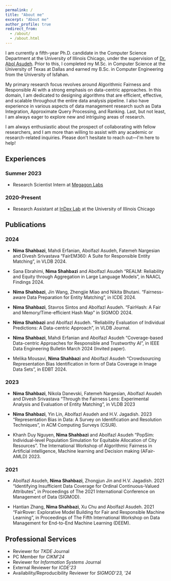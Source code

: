 ```yaml
---
permalink: /
title: "About me"
excerpt: "About me"
author_profile: true
redirect_from: 
  - /about/
  - /about.html
---
```



I am currently a fifth-year Ph.D. candidate in the Computer Science Department at the University of Illinois Chicago, under the supervision of [Dr. Abol Asudeh](https://asudeh.github.io/). Prior to this, I completed my M.Sc. in Computer Science at the University of Texas at Dallas and earned my B.Sc. in Computer Engineering from the University of Isfahan.

My primary research focus revolves around Algorithmic Fairness and Responsible AI with a strong emphasis on data-centric approaches. In this domain, I am dedicated to designing algorithms that are efficient, effective, and scalable throughout the entire data analysis pipeline. I also have experience in various aspects of data management research such as Data Integration, Approximate Query Processing, and Ranking. Last, but not least, I am always eager to explore new and intriguing areas of research.

I am always enthusiastic about the prospect of collaborating with fellow researchers, and I am more than willing to assist with any academic or research-related inquiries. Please don't hesitate to reach out—I'm here to help!

## Experiences
### Summer 2023
- Research Scientist Intern at [Megagon Labs](https://megagon.ai/)
  
### 2020-Present
- Research Assistant at [InDex Lab](https://www.cs.uic.edu/~indexlab/) at the University of Illinois Chicago

## Publications
### 2024

- **Nima Shahbazi**, Mahdi Erfanian, Abolfazl Asudeh, Fatemeh Nargesian and Divesh Srivastava “FairEM360: A Suite for Responsible Entity Matching”, in VLDB 2024.

- Sana Ebrahimi, **Nima Shahbazi** and Abolfazl Asudeh “REALM: Reliability and Equity through Aggregation
in Large Language Models”, in NAACL Findings 2024.

- **Nima Shahbazi**, Jin Wang, Zhengjie Miao and Nikita Bhutani. “Fairness-aware Data Preparation for
Entity Matching”, in ICDE 2024.

- **Nima Shahbazi**, Stavros Sintos and Abolfazl Asudeh. “FairHash: A Fair and Memory/Time-efficient Hash
Map” in SIGMOD 2024.

- **Nima Shahbazi** and Abolfazl Asudeh. “Reliability Evaluation of Individual Predictions: A Data-centric
Approach”, in VLDB Journal.

- **Nima Shahbazi**, Mahdi Erfanian and Abolfazl Asudeh “Coverage-based Data-centric Approaches for Responsible and Trustworthy AI”, in IEEE Data Engineering Bulletin March 2024 (Invited paper).

- Melika Mousavi, **Nima Shahbazi** and Abolfazl Asudeh “Crowdsourcing Representation Bias Identification
in form of Data Coverage in Image Data Sets”, in EDBT 2024.

### 2023

- **Nima Shahbazi**, Nikola Danevski, Fatemeh Nargesian, Abolfazl Asudeh and Divesh Srivastava “Through
the Fairness Lens: Experimental Analysis and Evaluation of Entity Matching”, in VLDB 2023

- **Nima Shahbazi**, Yin Lin, Abolfazl Asudeh and H.V. Jagadish. 2023 “Representation Bias in Data: A
Survey on Identification and Resolution Techniques”, in ACM Computing Surveys (CSUR).

- Khanh Duy Nguyen, **Nima Shahbazi** and Abolfazl Asudeh “PopSim: Individual-level Population Simulation
for Equitable Allocation of City Resources”. The International Workshop of Algorithmic Fairness in Artificial
intelligence, Machine learning and Decision making (AFair-AMLD) 2023.

### 2021

- Abolfazl Asudeh, **Nima Shahbazi**, Zhongjun Jin and H.V. Jagadish. 2021 “Identifying Insufficient Data
Coverage for Ordinal Continuous-Valued Attributes”, in Proceedings of The 2021 International Conference
on Management of Data (SIGMOD).

- Hantian Zhang, **Nima Shahbazi**, Xu Chu and Abolfazl Asudeh. 2021 “FairRover: Explorative Model
Building for Fair and Responsible Machine Learning”, in Proceedings of The Fifth International Workshop
on Data Management for End-to-End Machine Learning (DEEM).

## Professional Services
- Reviewer for *TKDE* Journal
- PC Member for *CIKM'24*
- Reviewer for *Information Systems* Journal
- External Reviewer for *ICDE'23*
- Availability/Reproducibility Reviewer for *SIGMOD'23, '24*

